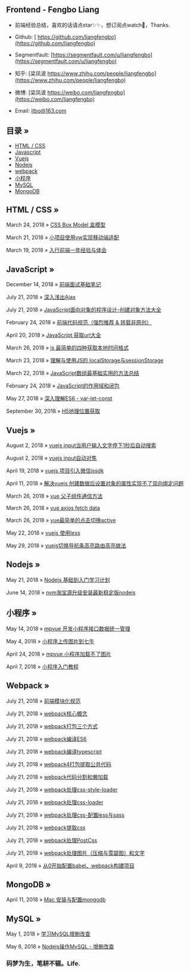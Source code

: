 ## Frontend - Fengbo Liang

- 前端经验总结，喜欢的话请点star✨✨，想订阅点watch🎉，Thanks.

- Github: [ https://github.com/liangfengbo](https://github.com/liangfengbo)

- Segmentfault: [https://segmentfault.com/u/liangfengbo](https://segmentfault.com/u/liangfengbo) 

- 知乎: [梁凤波 https://www.zhihu.com/people/liangfengbo](https://www.zhihu.com/people/liangfengbo)

- 微博: [梁凤波 https://weibo.com/liangfengbo](https://weibo.com/liangfengbo)

- Email: itbo@163.com


## 目录 »
 - [HTML / CSS](https://github.com/liangfengbo/frontend-develop#html--css--)
 - [Javascript](https://github.com/liangfengbo/frontend-develop#javascript-)
 - [Vuejs](https://github.com/liangfengbo/frontend-develop#vuejs-)
 - [Nodejs](https://github.com/liangfengbo/frontend-develop#nodejs-)
 - [webpack](https://github.com/liangfengbo/frontend-develop#webpack-)
 - [小程序](https://github.com/liangfengbo/frontend-develop#%E5%B0%8F%E7%A8%8B%E5%BA%8F-)
 - [MySQL](https://github.com/liangfengbo/frontend-develop#mysql-)
 - [MongoDB](https://github.com/liangfengbo/frontend-develop#mongodb-)



## HTML / CSS  »

March 24, 2018 » [CSS Box Model 盒模型](https://github.com/liangfengbo/frontend-develop/issues/7)

March 21, 2018 » [小项目使用vw实现移动端适配](https://github.com/liangfengbo/frontend-develop/issues/4)

March 19, 2018 » [入行前端一年经验与体会](https://github.com/liangfengbo/frontend-develop/issues/3)


## JavaScript »
December 14, 2018 » [前端面试基础笔记](https://github.com/liangfengbo/frontend-develop/issues/36)

July 21, 2018 » [深入浅出Ajax](https://github.com/liangfengbo/frontend-develop/issues/28)

July 21, 2018 » [JavaScript面向对象的程序设计-创建对象方法大全](https://github.com/liangfengbo/frontend-develop/issues/29)

February 24, 2018 » [前端代码规范（强烈推荐 & 转载非原创）](https://github.com/liangfengbo/frontend-develop/issues/2)

April 20, 2018 » [JavaScript 获取url大全](https://github.com/liangfengbo/frontend-develop/issues/18)

March 26, 2018 » [js 最简单的四种获取本地时间格式](https://github.com/liangfengbo/frontend-develop/issues/8)

March 23, 2018 » [理解与使用JS的 localStorage与sessionStorage](https://github.com/liangfengbo/frontend-develop/issues/6)

March 22, 2018 » [JavaScript数组最基础实用的方法总结](https://github.com/liangfengbo/frontend-develop/issues/5)

February 24, 2018  » [JavaScript的作用域和闭包](https://github.com/liangfengbo/frontend-develop/issues/1)

May 27, 2018 » [深入理解ES6 - var-let-const](https://github.com/liangfengbo/frontend-develop/issues/25)

September 30, 2018 » [H5地理位置获取](https://github.com/liangfengbo/frontend-develop/issues/35)

## Vuejs » 

August 2, 2018 » [vuejs input当用户输入文字停下1秒后自动搜索](https://github.com/liangfengbo/frontend-develop/issues/31)

August 2, 2018 » [vuejs input自动对焦](https://github.com/liangfengbo/frontend-develop/issues/30)

April 19, 2018 » [vuejs 项目引入微信jssdk](https://github.com/liangfengbo/frontend-develop/issues/17)

April 11, 2018 » [解决vuejs 创建数据后设置对象的属性实现不了双向绑定问题](https://github.com/liangfengbo/frontend-develop/issues/16)

March 26, 2018 » [vue 父子组件通信方法](https://github.com/liangfengbo/frontend-develop/issues/11)

March 26, 2018 » [vue axios fetch data](https://github.com/liangfengbo/frontend-develop/issues/10)

March 26, 2018 » [vue最简单的点击切换active](https://github.com/liangfengbo/frontend-develop/issues/9)

May 22, 2018 » [vuejs 使用less](https://github.com/liangfengbo/frontend-develop/issues/24)

May 29, 2018 » [vuejs切换导航条高亮路由高亮做法](https://github.com/liangfengbo/frontend-develop/issues/26)

## Nodejs »
May 21, 2018 » [Nodejs 基础到入门学习计划](https://github.com/liangfengbo/learning-nodejs)

June 14, 2018 » [nvm淘宝源升级安装最新稳定版nodejs](https://github.com/liangfengbo/frontend-develop/issues/27)


##  小程序 »
May 14, 2018 » [mpvue 开发小程序接口数据统一管理](https://github.com/liangfengbo/frontend-develop/issues/23)

May 4, 2018 » [小程序上传图片到七牛](https://github.com/liangfengbo/frontend-develop/issues/21)

April 24, 2018 » [mpvue 小程序加载不了图片](https://github.com/liangfengbo/frontend-develop/issues/19)

April 7, 2018 » [小程序入门教程](https://github.com/liangfengbo/frontend-develop/issues/12)


## Webpack »
July 21, 2018 »  [前端模块化规范](https://github.com/liangfengbo/frontend-develop/blob/master/%E5%89%8D%E7%AB%AF%E6%A8%A1%E5%9D%97%E5%8C%96%E8%A7%84%E8%8C%83.md)

July 21, 2018 »  [webpack核心概念](https://github.com/liangfengbo/frontend-develop/blob/master/webpack%E6%A0%B8%E5%BF%83%E6%A6%82%E5%BF%B5.md)

July 21, 2018 »  [webpack打包三个方式](https://github.com/liangfengbo/frontend-develop/tree/master/use-webpack)

July 21, 2018 »  [webpack编译ES6](https://github.com/liangfengbo/frontend-develop/tree/master/webpack-es6)

July 21, 2018 »  [webpack编译typescript](https://github.com/liangfengbo/frontend-develop/tree/master/webpack-typescript)

July 21, 2018 »  [webpack4打包提取公共代码](https://github.com/liangfengbo/frontend-develop/tree/master/webpack-package-public-code)

July 21, 2018 »  [webpack代码分割和懒加载](https://github.com/liangfengbo/frontend-develop/tree/master/webpack-code-splitting-and-lazy-loading)

July 21, 2018 »  [webpack处理css-style-loader](https://github.com/liangfengbo/frontend-develop/tree/master/webpack-style-loader)

July 21, 2018 »  [webpack处理css-loader](https://github.com/liangfengbo/frontend-develop/tree/master/webpack-css-loader)

July 21, 2018 »  [webpack处理css-配置less与sass](https://github.com/liangfengbo/frontend-develop/tree/master/webpack-less-sass-loader)

July 21, 2018 »  [webpack提取css](https://github.com/liangfengbo/frontend-develop/tree/master/webpack-extract-css)

July 21, 2018 »  [webpack处理PostCss](https://github.com/liangfengbo/frontend-develop/tree/master/webpack-postcss)

July 21, 2018 »  [webpack处理图片（压缩与雪碧图）和文字](https://github.com/liangfengbo/frontend-develop/tree/master/webpack-image-processing)

April 9, 2018 » [从0开始配置babel、webpack构建项目](https://github.com/liangfengbo/frontend-develop/issues/14)


## MongoDB »
April 11, 2018 » [Mac 安装与配置mongodb](https://github.com/liangfengbo/frontend-develop/issues/15)


##  MySQL »

May 1, 2018 » [学习MySQL增删改查](https://github.com/liangfengbo/frontend-develop/issues/20)

May 8, 2018  » [Nodejs操作MySQL - 增删改查](https://github.com/liangfengbo/frontend-develop/issues/22)
 
  
### 码梦为生，笔耕不辍。Life.


